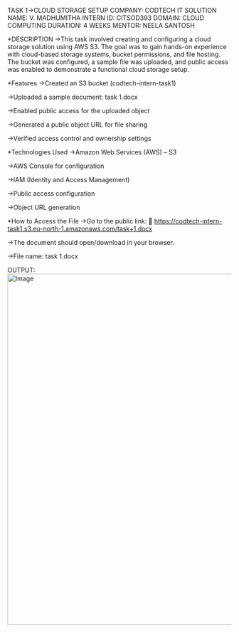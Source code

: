 TASK 1->CLOUD STORAGE SETUP
COMPANY: CODTECH IT SOLUTION
NAME: V. MADHUMITHA
INTERN ID: CITSOD393
DOMAIN: CLOUD COMPUTING
DURATION: 4 WEEKS
MENTOR: NEELA SANTOSH

*DESCRIPTION
->This task involved creating and configuring a cloud storage solution using AWS S3. The goal was to gain hands-on experience with cloud-based storage systems, bucket permissions, and file hosting. The bucket was configured, a sample file was uploaded, and public access was enabled to demonstrate a functional cloud storage setup.

*Features
->Created an S3 bucket (codtech-intern-task1)

->Uploaded a sample document: task 1.docx

->Enabled public access for the uploaded object

->Generated a public object URL for file sharing

->Verified access control and ownership settings

*Technologies Used
->Amazon Web Services (AWS) – S3

->AWS Console for configuration

->IAM (Identity and Access Management)

->Public access configuration

->Object URL generation

*How to Access the File
->Go to the public link:
📎 https://codtech-intern-task1.s3.eu-north-1.amazonaws.com/task+1.docx

->The document should open/download in your browser.

->File name: task 1.docx

OUTPUT:
<img width="1085" height="789" alt="Image" src="https://github.com/user-attachments/assets/565f3afe-994e-410a-8e8e-98982425b65e" />



